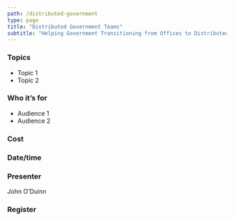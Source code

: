 ```yaml
---
path: /distributed-government
type: page
title: "Distributed Government Teams"
subtitle: "Helping Government Transitioning from Offices to Distributed Teams during a Crisis"
---
```


### Topics

- Topic 1
- Topic 2

### Who it’s for

- Audience 1
- Audience 2

### Cost

### Date/time

### Presenter

John O’Duinn

### Register

